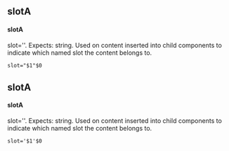 ## slotA
#### slotA
slot=''. Expects: string. Used on content inserted into child components to indicate which named slot the content belongs to.
```html
slot="$1"$0
```

## slotA
#### slotA
slot=''. Expects: string. Used on content inserted into child components to indicate which named slot the content belongs to.
```
slot='$1'$0
```